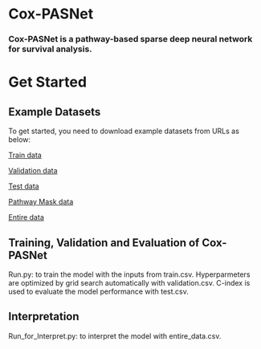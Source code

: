 # Cox-PASNet
### Cox-PASNet is a pathway-based sparse deep neural network for survival analysis. 
# Get Started
## Example Datasets
To get started, you need to download example datasets from URLs as below:

[Train data](http://dataxlab.org/dataxlab.org/public_html/Cox-PASNet/Cox_PASNet/train.csv) 

[Validation data](http://dataxlab.org/Cox_PASNet/validation.csv)

[Test data](http://dataxlab.org/Cox_PASNet/test.csv)

[Pathway Mask data](http://dataxlab.org/Cox_PASNet/pathway_mask.csv)

[Entire data](http://dataxlab.org/Cox_PASNet/entire_data.csv)

## Training, Validation and Evaluation of Cox-PASNet
Run.py: to train the model with the inputs from train.csv. Hyperparmeters are optimized by grid search automatically with validation.csv. C-index is used to evaluate the model performance with test.csv.
## Interpretation
Run_for_Interpret.py: to interpret the model with entire_data.csv.
